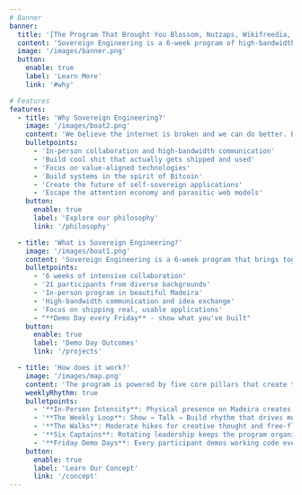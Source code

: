 ```yaml
---
# Banner
banner:
  title: '[The Program That Brought You Blossom, Nutzaps, Wikifreedia, Nsite, TollGate, Zapstore, and More](/projects)'
  content: 'Sovereign Engineering is a 6-week program of high-bandwidth ideation, experimentation, mentorship, dialogue, cross-pollination, and discussions on how to build kickass applications and services for a self-sovereign future.'
  image: '/images/banner.png'
  button:
    enable: true
    label: 'Learn More'
    link: '#why'

# Features
features:
  - title: 'Why Sovereign Engineering?'
    image: '/images/boat2.png'
    content: 'We believe the internet is broken and we can do better. Bitcoin and nostr have crucial roles to play in fixing the Web and building a self-sovereign future.'
    bulletpoints:
      - 'In-person collaboration and high-bandwidth communication'
      - 'Build cool shit that actually gets shipped and used'
      - 'Focus on value-aligned technologies'
      - 'Build systems in the spirit of Bitcoin'
      - 'Create the future of self-sovereign applications'
      - 'Escape the attention economy and parasitic web models'
    button:
      enable: true
      label: 'Explore our philosophy'
      link: '/philosophy'

  - title: 'What is Sovereign Engineering?'
    image: '/images/boat1.png'
    content: 'Sovereign Engineering is a 6-week program that brings together 21 participants in Madeira for in-person collaboration, ideation, and building.'
    bulletpoints:
      - '6 weeks of intensive collaboration'
      - '21 participants from diverse backgrounds'
      - 'In-person program in beautiful Madeira'
      - 'High-bandwidth communication and idea exchange'
      - 'Focus on shipping real, usable applications'
      - "**Demo Day every Friday** - show what you've built"
    button:
      enable: true
      label: 'Demo Day Outcomes'
      link: '/projects'

  - title: 'How does it work?'
    image: '/images/map.png'
    content: 'The program is powered by five core pillars that create the conditions for magical collaboration and rapid prototyping.'
    weeklyRhythm: true
    bulletpoints:
      - '**In-Person Intensity**: Physical presence on Madeira creates deep focus'
      - '**The Weekly Loop**: Show → Talk → Build rhythm that drives momentum'
      - '**The Walks**: Moderate hikes for creative thought and free-flowing conversations'
      - '**Six Captains**: Rotating leadership keeps the program organic, not top-down'
      - '**Friday Demo Days**: Every participant demos working code every week'
    button:
      enable: true
      label: 'Learn Our Concept'
      link: '/concept'
---
```

